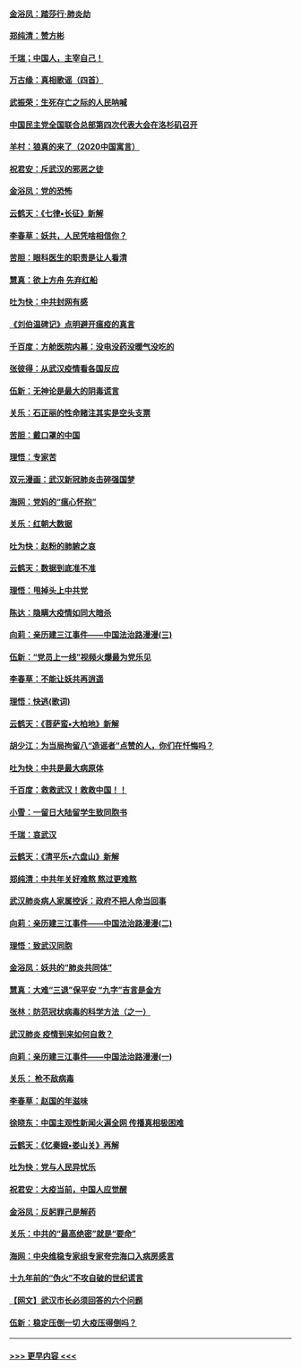 #### [金浴凤：踏莎行‧肺炎劫](../pages/nsc993/n11858227.md?t=02102122) 
#### [郑纯清：赞方彬](../pages/nsc993/n11856803.md?t=02102122) 
#### [千瑞；中国人，主宰自己！](../pages/nsc993/n11856793.md?t=02102122) 
#### [万古缘：真相歌谣（四首）](../pages/nsc993/n11856263.md?t=02102122) 
#### [武振荣：生死存亡之际的人民呐喊](../pages/nsc993/n11856256.md?t=02102122) 
#### [中国民主党全国联合总部第四次代表大会在洛杉矶召开](../pages/nsc993/n11856344.md?t=02102122) 
#### [羊村：狼真的来了（2020中国寓言）](../pages/nsc993/n11856229.md?t=02102122) 
#### [祝君安：斥武汉的邪恶之徒](../pages/nsc993/n11855861.md?t=02102122) 
#### [金浴凤：党的恐怖](../pages/nsc993/n11855849.md?t=02102122) 
#### [云鹤天：《七律▪长征》新解](../pages/nsc993/n11855479.md?t=02102122) 
#### [李春草：妖共，人民凭啥相信你？](../pages/nsc993/n11855196.md?t=02102122) 
#### [苦胆：眼科医生的职责是让人看清](../pages/nsc993/n11853840.md?t=02102122) 
#### [慧真：欲上方舟 先弃红船](../pages/nsc993/n11853483.md?t=02102122) 
#### [吐为快：中共封网有感](../pages/nsc993/n11852575.md?t=02102122) 
#### [《刘伯温碑记》点明避开瘟疫的真言](../pages/nsc993/n11852128.md?t=02102122) 
#### [千百度：方舱医院内幕：没电没药没暖气没吃的](../pages/nsc993/n11850211.md?t=02102122) 
#### [张彼得：从武汉疫情看各国反应](../pages/nsc993/n11850102.md?t=02102122) 
#### [伍新：无神论是最大的阴毒谎言](../pages/nsc993/n11846129.md?t=02102122) 
#### [关乐：石正丽的性命赌注其实是空头支票](../pages/nsc993/n11846109.md?t=02102122) 
#### [苦胆：戴口罩的中国](../pages/nsc993/n11845576.md?t=02102122) 
#### [理悟：专家苦](../pages/nsc993/n11845564.md?t=02102122) 
#### [双元漫画：武汉新冠肺炎击碎强国梦](../pages/nsc993/n11843320.md?t=02102122) 
#### [海网：党妈的“瘟心怀抱”](../pages/nsc993/n11840740.md?t=02102122) 
#### [关乐：红朝大数据](../pages/nsc993/n11840675.md?t=02102122) 
#### [吐为快：赵粉的肺腑之哀](../pages/nsc993/n11840618.md?t=02102122) 
#### [云鹤天：数据到底准不准](../pages/nsc993/n11840325.md?t=02102122) 
#### [理悟：甩掉头上中共党](../pages/nsc993/n11838826.md?t=02102122) 
#### [陈达：隐瞒大疫情如同大暗杀](../pages/nsc993/n11838771.md?t=02102122) 
#### [向莉：亲历建三江事件——中国法治路漫漫(三)](../pages/nsc993/n11831825.md?t=02102122) 
#### [伍新：“党员上一线”视频火爆最为党乐见](../pages/nsc993/n11838200.md?t=02102122) 
#### [李春草：不能让妖共再逍遥](../pages/nsc993/n11838102.md?t=02102122) 
#### [理悟：快逃(歌词)](../pages/nsc993/n11838083.md?t=02102122) 
#### [云鹤天：《菩萨蛮▪大柏地》新解](../pages/nsc993/n11838059.md?t=02102122) 
#### [胡少江：为当局拘留八“造谣者”点赞的人，你们在忏悔吗？](../pages/nsc993/n11836801.md?t=02102122) 
#### [吐为快：中共是最大病原体](../pages/nsc993/n11836748.md?t=02102122) 
#### [千百度：救救武汉！救救中国！！](../pages/nsc993/n11836145.md?t=02102122) 
#### [小雪：一留日大陆留学生致同胞书](../pages/nsc993/n11834624.md?t=02102122) 
#### [千瑞：哀武汉](../pages/nsc993/n11833647.md?t=02102122) 
#### [云鹤天：《清平乐▪六盘山》新解](../pages/nsc993/n11833611.md?t=02102122) 
#### [郑纯清：中共年关好难熬 熬过更难熬](../pages/nsc993/n11833489.md?t=02102122) 
#### [武汉肺炎病人家属控诉：政府不把人命当回事](../pages/nsc993/n11833205.md?t=02102122) 
#### [向莉：亲历建三江事件——中国法治路漫漫(二)](../pages/nsc993/n11829102.md?t=02102122) 
#### [理悟：致武汉同胞](../pages/nsc993/n11831522.md?t=02102122) 
#### [金浴凤：妖共的“肺炎共同体”](../pages/nsc993/n11829448.md?t=02102122) 
#### [慧真：大难“三退”保平安 “九字”吉言是金方](../pages/nsc993/n11829501.md?t=02102122) 
#### [张林：防范冠状病毒的科学方法（之一）](../pages/nsc993/n11828618.md?t=02102122) 
#### [武汉肺炎 疫情到来如何自救？](../pages/nsc993/n11827632.md?t=02102122) 
#### [向莉：亲历建三江事件——中国法治路漫漫(一)](../pages/nsc993/n11827190.md?t=02102122) 
#### [关乐： 枪不敌病毒](../pages/nsc993/n11826746.md?t=02102122) 
#### [李春草：赵国的年滋味](../pages/nsc993/n11826321.md?t=02102122) 
#### [徐晓东：中国主观性新闻火遍全网 传播真相极困难](../pages/nsc993/n11826508.md?t=02102122) 
#### [云鹤天：《忆秦娥▪娄山关》再解](../pages/nsc993/n11824682.md?t=02102122) 
#### [吐为快：党与人民异忧乐](../pages/nsc993/n11824660.md?t=02102122) 
#### [祝君安：大疫当前，中国人应觉醒](../pages/nsc993/n11821946.md?t=02102122) 
#### [金浴凤：反躬罪己是解药](../pages/nsc993/n11820280.md?t=02102122) 
#### [关乐：中共的“最高绝密”就是“要命”](../pages/nsc993/n11816946.md?t=02102122) 
#### [海网：中央维稳专家组专家夸完海口入病房感言](../pages/nsc993/n11815138.md?t=02102122) 
#### [十九年前的“伪火”不攻自破的世纪谎言](../pages/nsc993/n11813238.md?t=02102122) 
#### [【网文】武汉市长必须回答的六个问题](../pages/nsc993/n11813848.md?t=02102122) 
#### [伍新：稳定压倒一切 大疫压得倒吗？](../pages/nsc993/n11812634.md?t=02102122) 

----
#### [ >>> 更早内容 <<< ](../indexes/nsc993-earlier.md)
